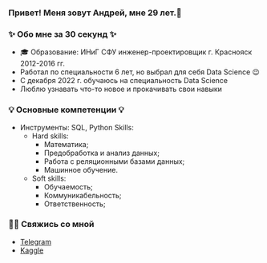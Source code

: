 ### Привет! Меня зовут Андрей, мне 29 лет.👋

### ✨ Обо мне за 30 секунд ✨ 
* 🎓 Образование: ИНиГ СФУ инженер-проектировщик г. Краснояск 2012-2016 гг.
* Работал по специальности 6 лет, но выбрал для себя Data Science 😉
* С декабря 2022 г. обучаюсь на специальность Data Science
* Люблю узнавать что-то новое и прокачивать свои навыки

### 💡 Основные компетенции 💡
- Инструменты: SQL, Python
Skills:
  * Hard skills:
    - Математика;
    - Предобработка и анализ данных;
    - Работа с реляционными базами данных;
    - Машинное обучение.
  * Soft skills:
    - Обучаемость;
    - Коммуникабельность;
    - Ответственность;

### 🙌🏻 Свяжись со мной
- [Telegram](@AKadetov)
- [Kaggle](https://www.kaggle.com/askadetov)

